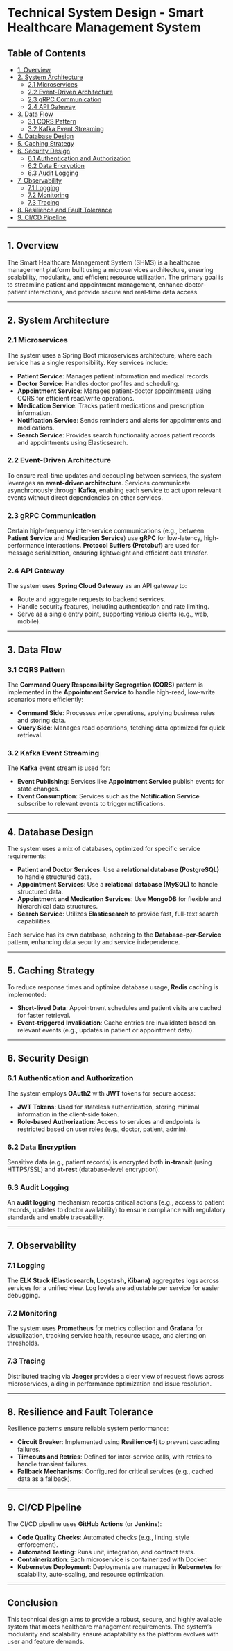 # Technical System Design - Smart Healthcare Management System

## Table of Contents
- [1. Overview](#1-overview)
- [2. System Architecture](#2-system-architecture)
    - [2.1 Microservices](#21-microservices)
    - [2.2 Event-Driven Architecture](#22-event-driven-architecture)
    - [2.3 gRPC Communication](#23-grpc-communication)
    - [2.4 API Gateway](#24-api-gateway)
- [3. Data Flow](#3-data-flow)
    - [3.1 CQRS Pattern](#31-cqrs-pattern)
    - [3.2 Kafka Event Streaming](#32-kafka-event-streaming)
- [4. Database Design](#4-database-design)
- [5. Caching Strategy](#5-caching-strategy)
- [6. Security Design](#6-security-design)
    - [6.1 Authentication and Authorization](#61-authentication-and-authorization)
    - [6.2 Data Encryption](#62-data-encryption)
    - [6.3 Audit Logging](#63-audit-logging)
- [7. Observability](#7-observability)
    - [7.1 Logging](#71-logging)
    - [7.2 Monitoring](#72-monitoring)
    - [7.3 Tracing](#73-tracing)
- [8. Resilience and Fault Tolerance](#8-resilience-and-fault-tolerance)
- [9. CI/CD Pipeline](#9-cicd-pipeline)

---

## 1. Overview

The Smart Healthcare Management System (SHMS) is a healthcare management platform built using a microservices architecture, ensuring scalability, modularity, and efficient resource utilization. The primary goal is to streamline patient and appointment management, enhance doctor-patient interactions, and provide secure and real-time data access.

---

## 2. System Architecture

### 2.1 Microservices

The system uses a Spring Boot microservices architecture, where each service has a single responsibility. Key services include:
- **Patient Service**: Manages patient information and medical records.
- **Doctor Service**: Handles doctor profiles and scheduling.
- **Appointment Service**: Manages patient-doctor appointments using CQRS for efficient read/write operations.
- **Medication Service**: Tracks patient medications and prescription information.
- **Notification Service**: Sends reminders and alerts for appointments and medications.
- **Search Service**: Provides search functionality across patient records and appointments using Elasticsearch.

### 2.2 Event-Driven Architecture

To ensure real-time updates and decoupling between services, the system leverages an **event-driven architecture**. Services communicate asynchronously through **Kafka**, enabling each service to act upon relevant events without direct dependencies on other services.

### 2.3 gRPC Communication

Certain high-frequency inter-service communications (e.g., between **Patient Service** and **Medication Service**) use **gRPC** for low-latency, high-performance interactions. **Protocol Buffers (Protobuf)** are used for message serialization, ensuring lightweight and efficient data transfer.

### 2.4 API Gateway

The system uses **Spring Cloud Gateway** as an API gateway to:
- Route and aggregate requests to backend services.
- Handle security features, including authentication and rate limiting.
- Serve as a single entry point, supporting various clients (e.g., web, mobile).

---

## 3. Data Flow

### 3.1 CQRS Pattern

The **Command Query Responsibility Segregation (CQRS)** pattern is implemented in the **Appointment Service** to handle high-read, low-write scenarios more efficiently:
- **Command Side**: Processes write operations, applying business rules and storing data.
- **Query Side**: Manages read operations, fetching data optimized for quick retrieval.

### 3.2 Kafka Event Streaming

The **Kafka** event stream is used for:
- **Event Publishing**: Services like **Appointment Service** publish events for state changes.
- **Event Consumption**: Services such as the **Notification Service** subscribe to relevant events to trigger notifications.

---

## 4. Database Design

The system uses a mix of databases, optimized for specific service requirements:
- **Patient and Doctor Services**: Use a **relational database (PostgreSQL)** to handle structured data.
- **Appointment Services**: Use a **relational database (MySQL)** to handle structured data.
- **Appointment and Medication Services**: Use **MongoDB** for flexible and hierarchical data structures.
- **Search Service**: Utilizes **Elasticsearch** to provide fast, full-text search capabilities.

Each service has its own database, adhering to the **Database-per-Service** pattern, enhancing data security and service independence.

---

## 5. Caching Strategy

To reduce response times and optimize database usage, **Redis** caching is implemented:
- **Short-lived Data**: Appointment schedules and patient visits are cached for faster retrieval.
- **Event-triggered Invalidation**: Cache entries are invalidated based on relevant events (e.g., updates in patient or appointment data).

---

## 6. Security Design

### 6.1 Authentication and Authorization

The system employs **OAuth2** with **JWT** tokens for secure access:
- **JWT Tokens**: Used for stateless authentication, storing minimal information in the client-side token.
- **Role-based Authorization**: Access to services and endpoints is restricted based on user roles (e.g., doctor, patient, admin).

### 6.2 Data Encryption

Sensitive data (e.g., patient records) is encrypted both **in-transit** (using HTTPS/SSL) and **at-rest** (database-level encryption).

### 6.3 Audit Logging

An **audit logging** mechanism records critical actions (e.g., access to patient records, updates to doctor availability) to ensure compliance with regulatory standards and enable traceability.

---

## 7. Observability

### 7.1 Logging

The **ELK Stack (Elasticsearch, Logstash, Kibana)** aggregates logs across services for a unified view. Log levels are adjustable per service for easier debugging.

### 7.2 Monitoring

The system uses **Prometheus** for metrics collection and **Grafana** for visualization, tracking service health, resource usage, and alerting on thresholds.

### 7.3 Tracing

Distributed tracing via **Jaeger** provides a clear view of request flows across microservices, aiding in performance optimization and issue resolution.

---

## 8. Resilience and Fault Tolerance

Resilience patterns ensure reliable system performance:
- **Circuit Breaker**: Implemented using **Resilience4j** to prevent cascading failures.
- **Timeouts and Retries**: Defined for inter-service calls, with retries to handle transient failures.
- **Fallback Mechanisms**: Configured for critical services (e.g., cached data as a fallback).

---

## 9. CI/CD Pipeline

The CI/CD pipeline uses **GitHub Actions** (or **Jenkins**):
- **Code Quality Checks**: Automated checks (e.g., linting, style enforcement).
- **Automated Testing**: Runs unit, integration, and contract tests.
- **Containerization**: Each microservice is containerized with Docker.
- **Kubernetes Deployment**: Deployments are managed in **Kubernetes** for scalability, auto-scaling, and resource optimization.

---

## Conclusion

This technical design aims to provide a robust, secure, and highly available system that meets healthcare management requirements. The system’s modularity and scalability ensure adaptability as the platform evolves with user and feature demands.
